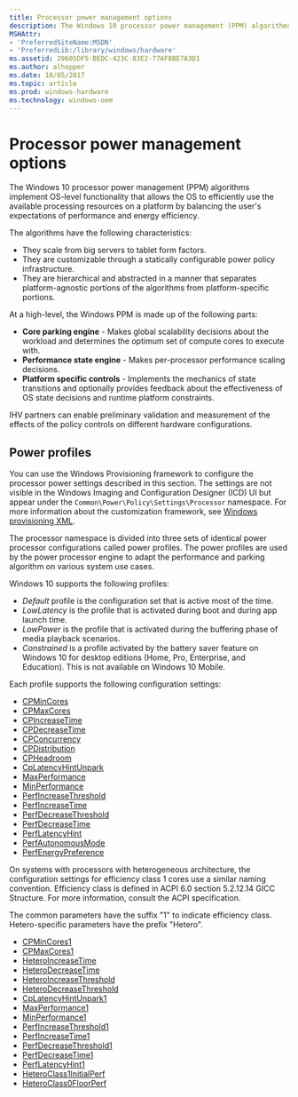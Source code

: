 ```yaml
---
title: Processor power management options
description: The Windows 10 processor power management (PPM) algorithms implement OS-level functionality that allows the OS to efficiently use the available processing resources on a platform by balancing the user's expectations of performance and energy efficiency.
MSHAttr:
- 'PreferredSiteName:MSDN'
- 'PreferredLib:/library/windows/hardware'
ms.assetid: 29605DF5-BEDC-423C-83E2-77AF8BE7A3D1
ms.author: alhopper
ms.date: 10/05/2017
ms.topic: article
ms.prod: windows-hardware
ms.technology: windows-oem
---
```


# Processor power management options


The Windows 10 processor power management (PPM) algorithms implement OS-level functionality that allows the OS to efficiently use the available processing resources on a platform by balancing the user's expectations of performance and energy efficiency.

The algorithms have the following characteristics:

-   They scale from big servers to tablet form factors.
-   They are customizable through a statically configurable power policy infrastructure.
-   They are hierarchical and abstracted in a manner that separates platform-agnostic portions of the algorithms from platform-specific portions.

At a high-level, the Windows PPM is made up of the following parts:

-   **Core parking engine** - Makes global scalability decisions about the workload and determines the optimum set of compute cores to execute with.
-   **Performance state engine** - Makes per-processor performance scaling decisions.
-   **Platform specific controls** - Implements the mechanics of state transitions and optionally provides feedback about the effectiveness of OS state decisions and runtime platform constraints.

IHV partners can enable preliminary validation and measurement of the effects of the policy controls on different hardware configurations.

## <span id="Power_profiles"></span><span id="power_profiles"></span><span id="POWER_PROFILES"></span>Power profiles


You can use the Windows Provisioning framework to configure the processor power settings described in this section. The settings are not visible in the Windows Imaging and Configuration Designer (ICD) UI but appear under the `Common\Power\Policy\Settings\Processor` namespace. For more information about the customization framework, see [Windows provisioning XML](https://msdn.microsoft.com/library/windows/hardware/dn898375(v=vs.85).aspx).

The processor namespace is divided into three sets of identical power processor configurations called power profiles. The power profiles are used by the power processor engine to adapt the performance and parking algorithm on various system use cases.

Windows 10 supports the following profiles:

-   *Default* profile is the configuration set that is active most of the time.
-   *LowLatency* is the profile that is activated during boot and during app launch time.
-   *LowPower* is the profile that is activated during the buffering phase of media playback scenarios.
-   *Constrained* is a profile activated by the battery saver feature on Windows 10 for desktop editions (Home, Pro, Enterprise, and Education). This is not available on Windows 10 Mobile.

Each profile supports the following configuration settings:

-   [CPMinCores](options-for-core-parking-cpmincores.md)
-   [CPMaxCores](options-for-core-parking-cpmaxcores.md)
-   [CPIncreaseTime](options-for-core-parking-cpincreasetime.md)
-   [CPDecreaseTime](options-for-core-parking-cpdecreasetime.md)
-   [CPConcurrency](options-for-core-parking-cpconcurrency.md)
-   [CPDistribution](options-for-core-parking-cpdistribution.md)
-   [CPHeadroom](options-for-core-parking-cpheadroom.md)
-   [CpLatencyHintUnpark](options-for-core-parking-cplatencyhintunpark.md)
-   [MaxPerformance](options-for-perf-state-engine-maxperformance.md)
-   [MinPerformance](options-for-perf-state-engine-minperformance.md)
-   [PerfIncreaseThreshold](options-for-perf-state-engine-perfincreasethreshold.md)
-   [PerfIncreaseTime](options-for-perf-state-engine-perfincreasetime.md)
-   [PerfDecreaseThreshold](options-for-perf-state-engine-perfdecreasethreshold.md)
-   [PerfDecreaseTime](options-for-perf-state-engine-perfdecreasetime.md)
-   [PerfLatencyHint](options-for-perf-state-engine-perflatencyhint.md)
-   [PerfAutonomousMode](options-for-perf-state-engine-perfautonomousmode.md)
-   [PerfEnergyPreference](options-for-perf-state-engine-perfenergypreference.md)

On systems with processors with heterogeneous architecture, the configuration settings for efficiency class 1 cores use a similar naming convention. Efficiency class is defined in ACPI 6.0 section 5.2.12.14 GICC Structure. For more information, consult the ACPI specification.

The common parameters have the suffix "1" to indicate efficiency class. Hetero-specific parameters have the prefix "Hetero".

-   [CPMinCores1](options-for-core-parking-cpmincores.md)
-   [CPMaxCores1](options-for-core-parking-cpmaxcores.md)
-   [HeteroIncreaseTime](configuration-for-hetero-power-scheduling-heteroincreasetime.md)
-   [HeteroDecreaseTime](configuration-for-hetero-power-scheduling-heterodecreasetime.md)
-   [HeteroIncreaseThreshold](configuration-for-hetero-power-scheduling-heteroincreasethreshold.md)
-   [HeteroDecreaseThreshold](configuration-for-hetero-power-scheduling-heterodecreasethreshold.md)
-   [CpLatencyHintUnpark1](options-for-core-parking-cplatencyhintunpark.md)
-   [MaxPerformance1](options-for-perf-state-engine-maxperformance.md)
-   [MinPerformance1](options-for-perf-state-engine-minperformance.md)
-   [PerfIncreaseThreshold1](options-for-perf-state-engine-perfincreasethreshold.md)
-   [PerfIncreaseTime1](options-for-perf-state-engine-perfincreasetime.md)
-   [PerfDecreaseThreshold1](options-for-perf-state-engine-perfdecreasethreshold.md)
-   [PerfDecreaseTime1](options-for-perf-state-engine-perfdecreasetime.md)
-   [PerfLatencyHint1](options-for-perf-state-engine-perflatencyhint.md)
-   [HeteroClass1InitialPerf](configuration-for-hetero-power-scheduling-heteroclass1initialperf.md)
-   [HeteroClass0FloorPerf](configuration-for-hetero-power-scheduling-heteroclass0floorperf.md)


